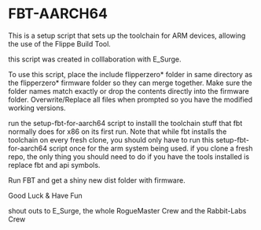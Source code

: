 # FBT-AARCH64
This is a setup script that sets up the toolchain for ARM devices, allowing the use of the Flippe Build Tool.
 
this script was created in colllaboration with E_Surge.

To use this script, place the include flipperzero* folder in same directory as the flipperzero* firmware folder so they can merge together. Make sure the folder names match exactly or drop the contents directly into the firmware folder. Overwrite/Replace all files when prompted so you have the modified working versions.

run the setup-fbt-for-aarch64 script to installl the toolchain stuff that fbt normally does for x86 on its first run. Note that while fbt installs the toolchain on every fresh clone, you should only have to run this setup-fbt-for-aarch64 script once for the arm system being used. if you clone a fresh repo, the only thing you should need to do if you have the tools installed is replace fbt and api symbols.

Run FBT and get a shiny new dist folder with firmware.


Good Luck & Have Fun



shout outs to E_Surge, the whole RogueMaster Crew and the Rabbit-Labs Crew


